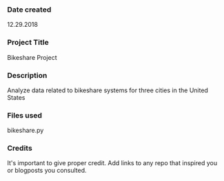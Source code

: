 ### Date created
12.29.2018

### Project Title
Bikeshare Project

### Description
Analyze data related to bikeshare systems for three cities in the United States 

### Files used
bikeshare.py

### Credits
It's important to give proper credit. Add links to any repo that inspired you or blogposts you consulted.

